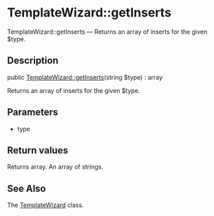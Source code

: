 TemplateWizard::getInserts
================

TemplateWizard::getInserts — Returns an array of inserts for the given $type.

Description
---------------


public [TemplateWizard::getInserts](https://github.com/lingtalfi/DocTools/blob/master/doc/api/DocTools/TemplateWizard/TemplateWizard/getInserts.md)(string $type) : array




Returns an array of inserts for the given $type.




Parameters
--------------


- type
    


Return values
----------------

Returns array.
An array of strings.








See Also
-----------

The [TemplateWizard](https://github.com/lingtalfi/DocTools/blob/master/doc/api/DocTools/TemplateWizard/TemplateWizard.md) class.
